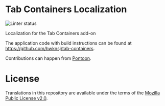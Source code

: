# Tab Containers Localization

![Linter status](https://github.com/hwknsj/multi-account-containers-l10n/workflows/L10n%20Linter/badge.svg)

Localization for the Tab Containers add-on

The application code with build instructions can be found
at <https://github.com/hwknsj/tab-containers>.

Contributions can happen from [Pontoon](https://pontoon.mozilla.org/projects/firefox-multi-account-containers/).

# License

Translations in this repository are available under the
terms of the [Mozilla Public License v2.0](https://www.mozilla.org/MPL/2.0/).
